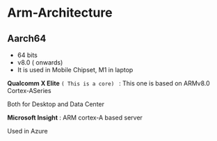 # Arm-Architecture

## Aarch64 
- 64 bits
- v8.0 ( onwards)
- It is used in Mobile Chipset, M1 in laptop

**Qualcomm X Elite**  `( This is a core) ` : This one is based on ARMv8.0 Cortex-ASeries
 
Both for Desktop and Data Center

**Microsoft Insight** : ARM cortex-A based server 

Used in Azure
